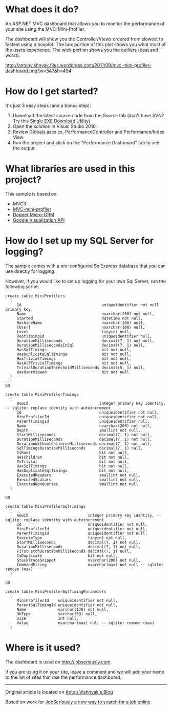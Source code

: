 # What does it do?  #
An ASP.NET MVC dashboard that allows you to monitor the performance of your site using the MVC-Mini-Profiler.

The dashboard will show you the Controller/Views ordered from slowest to fastest using a boxplot.  The box portion of this plot shows you what most of the users experience.  The wick portion shows you the outliers (best and worst).

http://antonvishnyak.files.wordpress.com/2011/09/mvc-mini-profiler-dashboard.png?w=547&h=494

# How do I get started? #
It's just 3 easy steps (and a bonus step):
  1. Download the latest source code from the Source tab (don't have SVN? Try this [Single EXE Download Utility](http://downloadsvn.codeplex.com/))
  1. Open the solution in Visual Studio 2010
  1. Review Globals.ascx.cs, PerformanceController and Performance/Index View
  1. Run the project and click on the "Performance Dashboard" tab to see the output

# What libraries are used in this project? #
This sample is based on:
  * MVC3
  * [MVC-mini-profiler](http://code.google.com/p/mvc-mini-profiler/)
  * [Dapper Micro-ORM](http://code.google.com/p/dapper-dot-net/)
  * [Google Visualization API](http://code.google.com/apis/chart/interactive/docs/gallery/candlestickchart.html)

# How do I set up my SQL Server for logging? #
The sample comes with a pre-configured SqlExpress database that you can use directly for logging.

However, if you would like to set up logging for your own Sql Server, run the following script:

```
create table MiniProfilers
  (
     Id                                   uniqueidentifier not null primary key,
     Name                                 nvarchar(200) not null,
     Started                              datetime not null,
     MachineName                          nvarchar(100) null,
     [User]                               nvarchar(100) null,
     Level                                tinyint null,
     RootTimingId                         uniqueidentifier null,
     DurationMilliseconds                 decimal(7, 1) not null,
     DurationMillisecondsInSql            decimal(7, 1) null,
     HasSqlTimings                        bit not null,
     HasDuplicateSqlTimings               bit not null,
     HasTrivialTimings                    bit not null,
     HasAllTrivialTimings                 bit not null,
     TrivialDurationThresholdMilliseconds decimal(5, 1) null,
     HasUserViewed                        bit not null
  )

GO

create table MiniProfilerTimings
  (
     RowId                               integer primary key identity, -- sqlite: replace identity with autoincrement
     Id                                  uniqueidentifier not null,
     MiniProfilerId                      uniqueidentifier not null,
     ParentTimingId                      uniqueidentifier null,
     Name                                nvarchar(200) not null,
     Depth                               smallint not null,
     StartMilliseconds                   decimal(7, 1) not null,
     DurationMilliseconds                decimal(7, 1) not null,
     DurationWithoutChildrenMilliseconds decimal(7, 1) not null,
     SqlTimingsDurationMilliseconds      decimal(7, 1) null,
     IsRoot                              bit not null,
     HasChildren                         bit not null,
     IsTrivial                           bit not null,
     HasSqlTimings                       bit not null,
     HasDuplicateSqlTimings              bit not null,
     ExecutedReaders                     smallint not null,
     ExecutedScalars                     smallint not null,
     ExecutedNonQueries                  smallint not null
  )

GO

create table MiniProfilerSqlTimings
  (
     RowId                          integer primary key identity, -- sqlite: replace identity with autoincrement
     Id                             uniqueidentifier not null,
     MiniProfilerId                 uniqueidentifier not null,
     ParentTimingId                 uniqueidentifier not null,
     ExecuteType                    tinyint not null,
     StartMilliseconds              decimal(7, 1) not null,
     DurationMilliseconds           decimal(7, 1) not null,
     FirstFetchDurationMilliseconds decimal(7, 1) null,
     IsDuplicate                    bit not null,
     StackTraceSnippet              nvarchar(200) not null,
     CommandString                  nvarchar(max) not null -- sqlite: remove (max)
  )

GO

create table MiniProfilerSqlTimingParameters
  (
     MiniProfilerId    uniqueidentifier not null,
     ParentSqlTimingId uniqueidentifier not null,
     Name              varchar(130) not null,
     DbType            varchar(50) null,
     Size              int null,
     Value             nvarchar(max) null -- sqlite: remove (max)
  )
```

# Where is it used? #
The dashboard is used on http://jobseriously.com.

If you are using it on your site, leave a comment and we will add your name to the list of sites that use the performance dashboard.


---


Original article is located on [Anton Vishnyak's Blog](http://antonvishnyak.wordpress.com/2011/09/07/building-an-mvc-mini-profiler-dashboard/)

Based on work for [JobSeriously a new way to search for a job online](http://jobseriously.com).

<a href='Hidden comment: 
This text will be removed from the rendered page.
'></a>